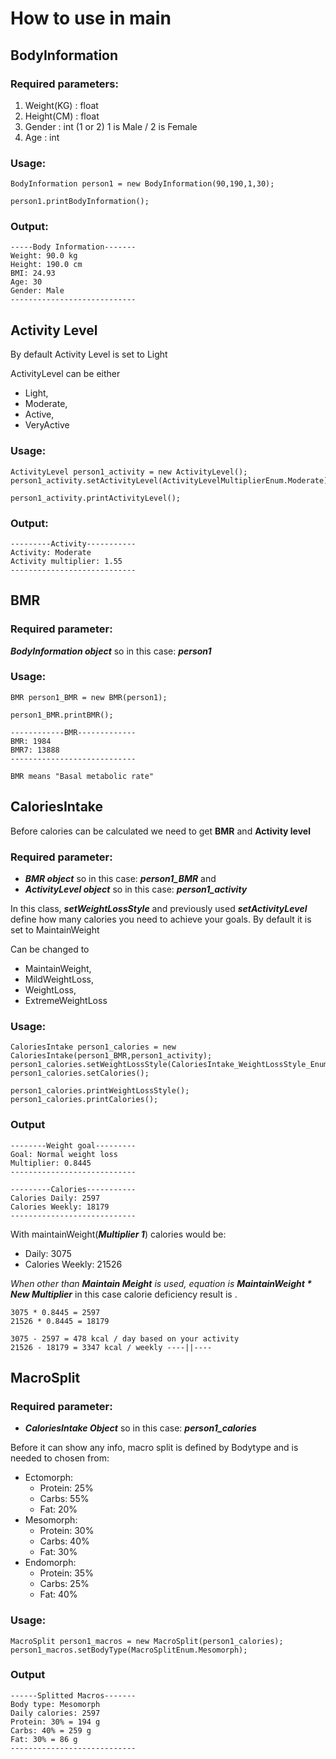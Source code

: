 # How to use in main

## BodyInformation
### **Required parameters:** 
1. Weight(KG) : float
2. Height(CM) : float
3. Gender : int (1 or 2) 1 is Male / 2 is Female
4. Age : int

### Usage:

```
BodyInformation person1 = new BodyInformation(90,190,1,30);

person1.printBodyInformation();
```

### Output:
```
-----Body Information-------
Weight: 90.0 kg
Height: 190.0 cm
BMI: 24.93
Age: 30
Gender: Male
----------------------------
```


## Activity Level
By default Activity Level is set to Light

ActivityLevel can be either 
- Light, 
- Moderate,
- Active, 
- VeryActive

### Usage:
```
ActivityLevel person1_activity = new ActivityLevel();
person1_activity.setActivityLevel(ActivityLevelMultiplierEnum.Moderate);

person1_activity.printActivityLevel();
```

### Output:
```
---------Activity-----------
Activity: Moderate
Activity multiplier: 1.55
----------------------------
```

## BMR
### **Required parameter**: 
***BodyInformation object*** so in this case: ***person1***

### Usage:
```
BMR person1_BMR = new BMR(person1);

person1_BMR.printBMR();
```

```
------------BMR-------------
BMR: 1984
BMR7: 13888
----------------------------
```
`BMR means "Basal metabolic rate"`

## CaloriesIntake
Before calories can be calculated we need to get **BMR** and **Activity level** 

### **Required parameter**: 
- ***BMR object*** so in this case: ***person1_BMR*** and
- ***ActivityLevel object*** so in this case: ***person1_activity***

In this class, ***setWeightLossStyle*** and previously used ***setActivityLevel*** define how many calories you need to achieve your goals. By default it is set to MaintainWeight

Can be changed to 
- MaintainWeight,
- MildWeightLoss,
- WeightLoss,
- ExtremeWeightLoss

### Usage:
```
CaloriesIntake person1_calories = new CaloriesIntake(person1_BMR,person1_activity);
person1_calories.setWeightLossStyle(CaloriesIntake_WeightLossStyle_Enum.WeightLoss);
person1_calories.setCalories();

person1_calories.printWeightLossStyle();
person1_calories.printCalories();
```

### Output
```
--------Weight goal---------
Goal: Normal weight loss
Multiplier: 0.8445
----------------------------

---------Calories-----------
Calories Daily: 2597
Calories Weekly: 18179
----------------------------
```

With maintainWeight(***Multiplier 1***) calories would be:
- Daily: 3075
- Calories Weekly: 21526

*When other than **Maintain Meight** is used, equation is **MaintainWeight * New Multiplier*** in this case calorie deficiency result is .

```
3075 * 0.8445 = 2597
21526 * 0.8445 = 18179

3075 - 2597 = 478 kcal / day based on your activity
21526 - 18179 = 3347 kcal / weekly ----||----
```

## MacroSplit
### **Required parameter**: 
- ***CaloriesIntake Object*** so in this case: ***person1_calories***

Before it can show any info, macro split is defined by Bodytype and is needed to chosen from:
- Ectomorph:
    - Protein: 25%
    - Carbs: 55%
    - Fat: 20%
- Mesomorph:
    - Protein: 30%
    - Carbs: 40%
    - Fat: 30%
- Endomorph:
    - Protein: 35%
    - Carbs: 25%
    - Fat: 40%
### Usage:
```
MacroSplit person1_macros = new MacroSplit(person1_calories);
person1_macros.setBodyType(MacroSplitEnum.Mesomorph);
```

### Output
```
------Splitted Macros-------
Body type: Mesomorph
Daily calories: 2597
Protein: 30% = 194 g
Carbs: 40% = 259 g
Fat: 30% = 86 g
----------------------------
```

